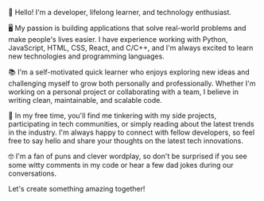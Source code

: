 👋 Hello! I'm a developer, lifelong learner, and technology enthusiast.

🖥️ My passion is building applications that solve real-world problems and make people's lives easier. I have experience working with Python, JavaScript, HTML, CSS, React, and C/C++, and I'm always excited to learn new technologies and programming languages.

📚 I'm a self-motivated quick learner who enjoys exploring new ideas and challenging myself to grow both personally and professionally. Whether I'm working on a personal project or collaborating with a team, I believe in writing clean, maintainable, and scalable code.

💬 In my free time, you'll find me tinkering with my side projects, participating in tech communities, or simply reading about the latest trends in the industry. I'm always happy to connect with fellow developers, so feel free to say hello and share your thoughts on the latest tech innovations.

🤓 I'm a fan of puns and clever wordplay, so don't be surprised if you see some witty comments in my code or hear a few dad jokes during our conversations.

Let's create something amazing together!
